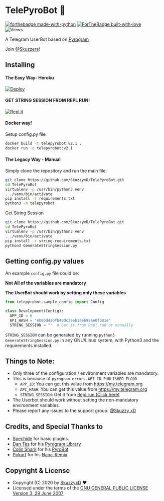 # TelePyroBot 🤖

[![forthebadge made-with-python](http://ForTheBadge.com/images/badges/made-with-python.svg)](https://www.python.org/)
[![ForTheBadge built-with-love](http://ForTheBadge.com/images/badges/built-with-love.svg)](https://GitHub.com/Skuzzy_xD/)<br>
![Views](https://hits.seeyoufarm.com/api/count/incr/badge.svg?url=https://github.com/SkuzzyxD/TelePyroBot&title=Profile%20Views)

A Telegram UserBot based on [Pyrogram](https://github.com/pyrogram/pyrogram)

Join [@Skuzzers](https://t.me/Skuzzers)!

## Installing

#### The Easy Way- Heroku
[![Deploy](https://www.herokucdn.com/deploy/button.svg)](https://heroku.com/deploy?template=https://github.com/mahdihajizadehofficial/pyguser)

#### GET STRING SESSION FROM REPL RUN!
[![Repl.it](https://img.shields.io/badge/REPL%20RUN-Run%20Online-blue.svg)](https://telepyrobot.skuzzyxd.repl.run/)

#### Docker way!
Setup config.py file
```sh
docker build -t telepyrobot:v2.1 .
docker run -d telepyrobot:v2.1
```

#### The Legacy Way - Manual
Simply clone the repository and run the main file:
```sh
git clone https://github.com/SkuzzyxD/TelePyroBot.git
cd TelePyroBot
virtualenv -p /usr/bin/python3 venv
. ./venv/bin/activate
pip install -r requirements.txt
python3 -m telepyrobot
```

Get String Session
```sh
git clone https://github.com/SkuzzyxD/TelePyroBot.git
cd TelePyroBot
virtualenv -p /usr/bin/python3 venv
. ./venv/bin/activate
pip install -r string-requirements.txt
python3 GenerateStringSession.py
```

## Getting config.py values

An example `config.py` file could be:

**Not All of the variables are mandatory**

__The UserBot should work by setting only these variables__

```python
from telepyrobot.sample_config import Config

class Development(Config):
  APP_ID = 6
  API_HASH = "eb06d4abfb49dc3eeb1aeb98ae0f581e"
  STRING_SESSION = ""  # Get it from Repl.run or manually
```

`STRING_SESSION` can be generated by running `python3 GenerateStringSession.py` in any GNU/Linux system, with Python3 and the requirements installed.


## Things to Note:
- Only three of the configuration / environment variables are mandatory.
- This is because of `pyrogram.errors.API_ID_PUBLISHED_FLOOD`
    - `APP_ID`:   You can get this value from https://my.telegram.org
    - `API_HASH`:   You can get this value from https://my.telegram.org
    - `STRING_SESSION`: Get it from [Repl.run (Click here)](https://telepyrobot.skuzzyxd.repl.run/)
- The Userbot should work without setting the non-mandatory environment variables.
- Please report any issues to the support group: [@Skuzzy xD](https://t.me/SkuzzersChat)


## Credits, and Special Thanks to

* [Spechide](https://t.me/ThankTelegram) for basic plugins.
* [Dan Tès](https://t.me/haskell) for his [Pyrogram Library](https://github.com/pyrogram/pyrogram)
* [Colin Shark](https://t.me/ColinShark) for his [PyroBot](https://git.colinshark.de/PyroBot/PyroBot)
* [Pokurt](https://github.com/pokurt) for his [Nana-Remix](https://github.com/pokurt/Nana-Remix)

## Copyright & License
* Copyright (C) 2020 by [SkuzzyxD](https://github.com/SkuzzyxD) ❤️️
* Licensed under the terms of the [GNU GENERAL PUBLIC LICENSE Version 3, 29 June 2007](https://github.com/SkuzzyxD/TelePyroBot/blob/master/LICENSE.md)
